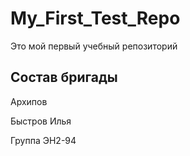 # My_First_Test_Repo
Это мой первый учебный репозиторий
## Состав бригады
Архипов 

Быстров Илья

Группа ЭН2-94
